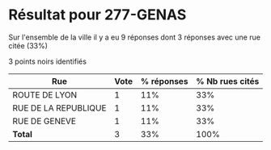# Résultat pour 277-GENAS

Sur l'ensemble de la ville il y a eu 9 réponses dont 3 réponses avec une rue citée (33%)

3 points noirs identifiés

| Rue | Vote | % réponses | % Nb rues cités|
|-----|------|------------|----------------|
| ROUTE DE LYON | 1 | 11% | 33%|
| RUE DE LA REPUBLIQUE | 1 | 11% | 33%|
| RUE DE GENEVE | 1 | 11% | 33%|
| **Total** | 3 | 33% | 100%|
